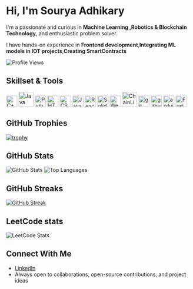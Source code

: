 # Hi, I'm Sourya Adhikary

I'm a passionate and curious in **Machine Learning ,Robotics & Blockchain Technology**, and enthusiastic problem solver.

I  have hands-on experience in **Frontend development**,**Integrating ML models in IOT projects**,**Creating SmartContracts**
<br/>

![Profile Views](https://visitor-badge.laobi.icu/badge?page_id=Sourya3-14&label=Profile%20views)

## Skillset & Tools

<p align="left">
	<img src="https://cdn.simpleicons.org/cplusplus/00599C?logoColor=white" alt="C++" width="30" height="30"/>
	<img src="https://cdn-icons-png.flaticon.com/128/226/226777.png" alt="Java" width="40" height="40"/>
	<img src="https://cdn.simpleicons.org/python/3776AB?logoColor=white" alt="Python" width="30" height="30"/>
	<img src="https://cdn.simpleicons.org/html5/E34F26?logoColor=white" alt="HTML5" width="30" height="30"/>
	<img src="https://cdn-icons-png.flaticon.com/128/732/732190.png" alt="CSS3" width="30" height="30"/>
	<img src="https://cdn-icons-png.flaticon.com/128/5968/5968292.png" alt="Javascript" width="30" height="30"/>
	<img src="https://cdn.simpleicons.org/react/61DAFB?logoColor=black" alt="React" width="30" height="30"/>
	<img src="https://cdn.simpleicons.org/solidity/363636" alt="Solidity" alt="Solidity" width="30" height="30"/>
	<img src="https://github.com/user-attachments/assets/7e74be37-85b0-463b-9696-8cce1fb5ec10" alt="Web3" width="30" height="30"/>
	<img src="https://repository-images.githubusercontent.com/111455867/9c7f5a80-65c7-11e9-85cf-2f1eb28e2c89" alt="ChainLink" width="40" height="40"/>
  <img src="https://cdn-icons-png.flaticon.com/128/4494/4494748.png" alt="git" width="30 height ="30"/>
  <img src="https://cdn-icons-png.flaticon.com/128/5968/5968866.png" alt="github" width="30 height ="30"/>
	<img src="https://cdn.worldvectorlogo.com/logos/arduino-1.svg" alt="arduino" width="30 height ="30"/>
	<img src="https://encrypted-tbn0.gstatic.com/images?q=tbn:ANd9GcTes_epoofee3mqzNLNkLe1bjvV8g1YQ3ioXv_mj7_qfFjuyRNPE0xO2rk4gwhxNpPzzHA&usqp=CAU" alt="Fusion360"  width="30 height ="30"/>
</p>

## GitHub Trophies

[![trophy](https://github-profile-trophy.vercel.app/?username=Sourya3-14&theme=light&margin-w=10&margin-h=10)](https://github.com/ryo-ma/github-profile-trophy)


## GitHub Stats

![GitHub Stats](https://github-readme-stats.vercel.app/api?username=Sourya3-14&show_icons=true&theme=light)
![Top Languages](https://github-readme-stats.vercel.app/api/top-langs/?username=Sourya3-14&layout=compact&theme=light)


## GitHub Streaks

[![GitHub Streak](https://github-readme-streak-stats.herokuapp.com/?user=Sourya3-14&theme=radical)](https://git.io/streak-stats)

## LeetCode stats

![LeetCode Stats](https://leetcard.jacoblin.cool/SOURYA_ADHIKARY?ext=heatmap&theme=dark)

## Connect With Me

- [LinkedIn](https://www.linkedin.com/in/sourya-adhikary-b8943628b/)
- Always open to collaborations, open-source contributions, and project ideas
